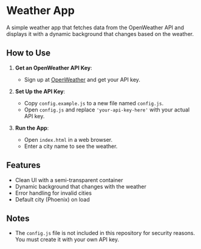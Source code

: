 # Weather App

A simple weather app that fetches data from the OpenWeather API and displays it with a dynamic background that changes based on the weather.

## How to Use

1. **Get an OpenWeather API Key**:
   - Sign up at [OpenWeather](https://openweathermap.org/) and get your API key.

2. **Set Up the API Key**:
   - Copy `config.example.js` to a new file named `config.js`.
   - Open `config.js` and replace `'your-api-key-here'` with your actual API key.

3. **Run the App**:
   - Open `index.html` in a web browser.
   - Enter a city name to see the weather.

## Features
- Clean UI with a semi-transparent container
- Dynamic background that changes with the weather
- Error handling for invalid cities
- Default city (Phoenix) on load

## Notes
- The `config.js` file is not included in this repository for security reasons. You must create it with your own API key.
